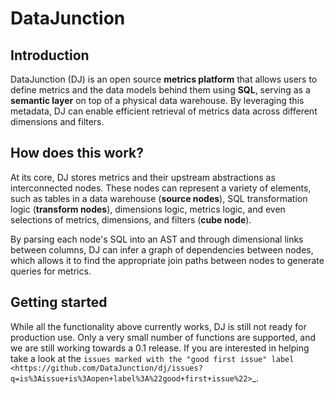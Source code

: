 # DataJunction

## Introduction

DataJunction (DJ) is an open source **metrics platform** that allows users to define 
metrics and the data models behind them using **SQL**, serving as a **semantic layer** 
on top of a physical data warehouse. By leveraging this metadata, DJ can enable efficient 
retrieval of metrics data across different dimensions and filters.

## How does this work?

At its core, DJ stores metrics and their upstream abstractions as interconnected nodes. 
These nodes can represent a variety of elements, such as tables in a data warehouse 
(**source nodes**), SQL transformation logic (**transform nodes**), dimensions logic,
metrics logic, and even selections of metrics, dimensions, and filters (**cube node**). 

By parsing each node's SQL into an AST and through dimensional links between columns, 
DJ can infer a graph of dependencies between nodes, which allows it to find the 
appropriate join paths between nodes to generate queries for metrics.

## Getting started

While all the functionality above currently works, DJ is still not ready for production use. Only a very small number of functions are supported, and we are still working towards a 0.1 release. If you are interested in helping take a look at the `issues marked with the "good first issue" label <https://github.com/DataJunction/dj/issues?q=is%3Aissue+is%3Aopen+label%3A%22good+first+issue%22>`_.
